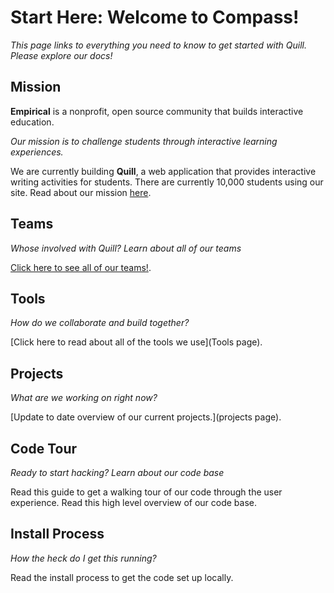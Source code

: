 # Start Here: Welcome to Compass!

*This page links to everything you need to know to get started with Quill. Please explore our docs!*

## Mission
**Empirical** is a nonprofit, open source community that builds interactive education. 

*Our mission is to challenge students through interactive learning experiences.*

We are currently building **Quill**, a web application that provides interactive writing activities for students. There are currently 10,000 students using our site. Read about our mission [here](http://www.quill.org/mission). 

## Teams
*Whose involved with Quill? Learn about all of our teams*

[Click here to see all of our teams!](empirical.org/cofactor). 

## Tools
*How do we collaborate and build together?*

[Click here to read about all of the tools we use](Tools page).

## Projects
*What are we working on right now?*

[Update to date overview of our current projects.](projects page). 

## Code Tour
*Ready to start hacking? Learn about our code base*

Read this guide to get a walking tour of our code through the user experience. 
Read this high level overview of our code base. 

## Install Process
*How the heck do I get this running?*

Read the install process to get the code set up locally. 

